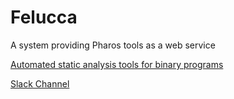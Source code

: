 # Felucca
A system providing Pharos tools as a web service

[Automated static analysis tools for binary programs](https://github.com/cmu-sei/pharos.git)

[Slack Channel](feluccaworkspace.slack.com)
